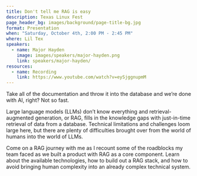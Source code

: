 ```yaml
---
title: Don't tell me RAG is easy
description: Texas Linux Fest
page_header_bg: images/background/page-title-bg.jpg
format: Presentation
when: "Saturday, October 4th, 2:00 PM - 2:45 PM"
where: Lil Tex
speakers:
  - name: Major Hayden
    image: images/speakers/major-hayden.png
    link: speakers/major-hayden/
resources:
  - name: Recording
    link: https://www.youtube.com/watch?v=eySjggnupmM
---
```


Take all of the documentation and throw it into the database and we’re done
with AI, right? Not so fast.

Large language models (LLMs) don’t know everything and retrieval-augmented
generation, or RAG, fills in the knowledge gaps with just-in-time retrieval of
data from a database. Technical limitations and challenges loom large here, but
there are plenty of difficulties brought over from the world of humans into the
world of LLMs.

Come on a RAG journey with me as I recount some of the roadblocks my team faced
as we built a product with RAG as a core component. Learn about the available
technologies, how to build out a RAG stack, and how to avoid bringing human
complexity into an already complex technical system.
